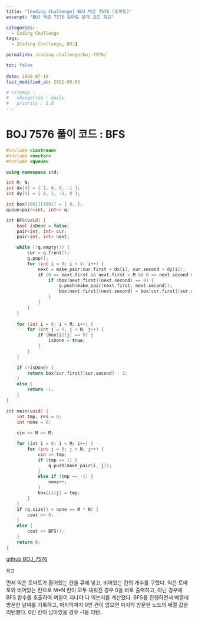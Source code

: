 ```yaml
---
title: "[Coding Challenge] BOJ 백준 7576 (토마토)"
excerpt: "BOJ 백준 7576 토마토 문제 코드 회고"

categories:
  - Coding Challenge
tags:
  - [Coding Challenge, BOJ]

permalink: /coding-challenge/boj-7576/

toc: false
 
date: 2020-07-19
last_modified_at: 2021-09-03

# sitemap :
#   changefreq : daily
#   priority : 1.0
---
```


# BOJ 7576 풀이 코드 : BFS

```cpp
#include <iostream>
#include <vector>
#include <queue>

using namespace std;

int M, N;
int dx[4] = { 1, 0, 0, -1 };
int dy[4] = { 0, 1, -1, 0 };

int box[1001][1001] = { 0, };
queue<pair<int, int>> q;

int BFS(void) {
    bool isDone = false;
    pair<int, int> cur;
    pair<int, int> next;

    while (!q.empty()) {
        cur = q.front();
        q.pop();
        for (int i = 0; i < 4; i++) {
            next = make_pair(cur.first + dx[i], cur.second + dy[i]);
            if (0 <= next.first && next.first < M && 0 <= next.second && next.second < N) {
                if (box[next.first][next.second] == 0) {
                    q.push(make_pair(next.first, next.second));
                    box[next.first][next.second] = box[cur.first][cur.second] + 1;
                }
            }
        }
    }
    
    for (int i = 0; i < M; i++) {
        for (int j = 0; j < N; j++) {
            if (box[i][j] == 0) {
                isDone = true;
            }
        }
    }

    if (!isDone) {
        return box[cur.first][cur.second] - 1;
    }
    else {
        return -1;
    }
}

int main(void) {
    int tmp, res = 0;
    int none = 0;
    
    cin >> N >> M;

    for (int i = 0; i < M; i++) {
        for (int j = 0; j < N; j++) {
            cin >> tmp;
            if (tmp == 1) {
                q.push(make_pair(i, j));
            }
            else if (tmp == -1) {
                none++;
            }
            box[i][j] = tmp;
        }
    }
    if (q.size() + none == M * N) {
        cout << 0;
    }
    else {
        cout << BFS();
    }
    return 0;
}
```
[github BOJ_7576](https://github.com/choiiis/1d-1c/blob/master/BOJ_7576.cpp)

``회고``

먼저 익은 토마토가 들어있는 칸을 큐에 넣고, 비어있는 칸의 개수를 구했다. 익은 토마토와 비어있는 칸으로 M*N 칸이 모두 채워진 경우 0을 바로 출력하고, 아닌 경우에 BFS 함수를 호출하여 며칠이 지나야 다 익는지를 계산했다. BFS를 진행하면서 배열에 방문한 날짜를 기록하고, 마지막까지 0인 칸이 없으면 마지막 방문한 노드의 배열 값을 리턴했다. 0인 칸이 남아있을 경우 -1을 리턴.